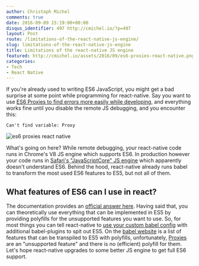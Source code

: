 ```yaml
---
author: Christoph Michel
comments: true
date: 2016-09-09 15:19:00+00:00
disqus_identifier: 497 http://cmichel.io/?p=497
layout: Post
route: /limitations-of-the-react-native-js-engine/
slug: limitations-of-the-react-native-js-engine
title: Limitations of the react-native JS engine
featured: http://cmichel.io/assets/2016/09/es6-proxies-react-native.png
categories:
- Tech
- React Native
---
```

If you're already used to writing ES6 JavaScript, you might get a bad surprise at some point while programming for react-native. Say you want to use [ES6 Proxies to find errors more easily while developing](http://cmichel.io/using-actions-in-redux-the-correct-way/), and everything works fine until you disable the remote JS debugging, and you encounter this:

`Can't find variable: Proxy`

![es6 proxies react native](http://cmichel.io/assets/2016/09/es6-proxies-react-native.png)

What's going on here? While remote debugging, your react-native code runs in Chrome's V8 JS engine which supports ES6. In production however your code runs in [Safari's "JavaScriptCore" JS engine](https://facebook.github.io/react-native/docs/javascript-environment.html#javascript-runtime) which apparently doesn't understand ES6. Behind the hood, react-native already runs babel to transform the most used ES6 features to ES5, but not all of them.

## What features of ES6 can I use in react?
The documentation provides an [official answer here](https://facebook.github.io/react-native/docs/javascript-environment.html#content). Having said that, you can theoretically use everything that can be implemented in ES5 by providing polyfills for the unsupported features you want to use. So, for most things you can tell react-native to [use your custom babel config](https://www.npmjs.com/package/babel-preset-react-native) with additional babel-plugins to spit out ES5. On the [babel website](http://babeljs.io/docs/learn-es2015/) is a list of features that can be transpiled to ES5 with polyfills, unfortunately, [Proxies](https://babeljs.io/docs/learn-es2015/#proxies) are an "unsupported feature" and there is no (efficient) polyfill for them. Let's hope react-native upgrades to some better JS engine to get full ES6 support.

